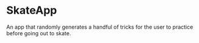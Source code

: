 # SkateApp

An app that randomly generates a handful of tricks for the user to practice before going out to skate.